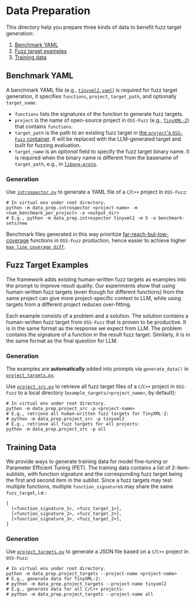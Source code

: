 # Data Preparation

This directory help you prepare three kinds of data to benefit fuzz target generation:
1. [Benchmark YAML](#Benchmark-YAML)
2. [Fuzz target examples](#Fuzz-Target-Examples)
3. [Training data](#Training-Data)

## Benchmark YAML
A benchmark YAML file (e.g.,
[`tinyxml2.yaml`](../benchmark-sets/comparison/tinyxml2.yaml)) is required
for fuzz target generation, it specifies `functions`, `project`, `target_path`,
  and optionally `target_name`:
* `functions` lists the signatures of the function to generate fuzz targets.
* `project` is the name of open-source project in `OSS-Fuzz` (e.g.,
  [`TinyXML-2`](https://github.com/google/oss-fuzz/tree/master/projects/tinyxml2))
that contains `functions`.
* `target_path` is the path to an existing fuzz target in [the `project`'s `OSS-Fuzz` container](https://google.github.io/oss-fuzz/getting-started/new-project-guide/#dockerfile). It will be replaced with the LLM-generated target and built for fuzzing evaluation.
* `target_name` is an *optional* field to specify the fuzz target binary name.
  It is required when the binary name is different from the basename of
  `target_path`, e.g., in
  [`libpng-proto`](../benchmark-sets/origin_benchmarks/libpng-proto.yaml#18).

### Generation
Use [`introspector.py`](introspector.py) to generate a YAML file of a `C`/`C++` project in `OSS-Fuzz`:
```
# In virtual env under root directory.
python -m data_prep.introspector <project-name> -m <num_benchmark_per_project> -o <output_dir>
# E.g., python -m data_prep.introspector tinyxml2 -m 5 -o benchmark-sets/new
```

Benchmark files generated in this way prioritize [far-reach-but-low-coverage](https://introspector.oss-fuzz.com/api#api-far-reach-but-low-coverage) functions in `OSS-Fuzz` production, hence easier to achieve higher [`max line coverage diff`](../README.md#Visualizing-Results).

## Fuzz Target Examples
The framework adds existing human-written fuzz targets as examples into the
prompt to improve result quality. Our experiments show that using human-written
fuzz targets (even though for different functions) from the same project can
give more project-specific context to LLM, while using targets from a different
project reduces over-fitting.

Each example consists of a problem and a solution. The solution contains a
human-written fuzz target from `OSS-Fuzz` that is proven to be productive. It
is in the same format as the response we expect from LLM. The problem contains
the signature of a function in the result fuzz target. Similarly, it is in the
same format as the final question for LLM.

### Generation
The examples are **automatically** added into prompts via `generate_data()` in [`project_targets.py`](project_targets.py).

Use [`project_src.py`](project_src.py) to retrieve all fuzz target files of a `C`/`C++` project in `OSS-Fuzz` to a local directory (`example_targets/<project_name>`, by default):
```
# In virtual env under root directory.
python -m data_prep.project_src -p <project-name>
# E.g., retrieve all human-written fuzz targets for TinyXML-2:
# python -m data_prep.project_src -p tinyxml2
# E.g., retrieve all fuzz targets for all projects:
python -m data_prep.project_src -p all
```

## Training Data
We provide ways to generate training data for model fine-tuning or Parameter
Efficient Tuning (PET). The training data contains a list of 2-item-sublists,
with function signature and the corresponding fuzz target being the first and
second item in the sublist. Since a fuzz targets may test multiple functions,
multiple `function_signature`s may share the same `fuzz_target`, i.e.:
```
[
  [<function_signature_1>, <fuzz_target_1>],
  [<function_signature_2>, <fuzz_target_2>],
  [<function_signature_3>, <fuzz_target_2>],
]
```

### Generation
Use [`project_targets.py`](project_targets.py) to generate a JSON file based on a `C`/`C++` project in `OSS-Fuzz`:
```
# In virtual env under root directory.
python -m data_prep.project_targets --project-name <project-name>
# E.g., generate data for TinyXML-2:
# python -m data_prep.project_targets --project-name tinyxml2
# E.g., generate data for all C/C++ projects:
# python -m data_prep.project_targets --project-name all
```
